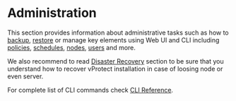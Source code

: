 # Administration

This section provides information about administrative tasks such as how to [backup](backup/), [restore](restore/) or manage key elements using Web UI and CLI including [policies](policies/), [schedules](schedules/), [nodes](nodes.md), [users](users.md) and more.

We also recommend to read [Disaster Recovery](disaster-recovery.md) section to be sure that you understand how to recover vProtect installation in case of loosing node or even server.

For complete list of CLI commands check [CLI Reference](cli-reference.md).

